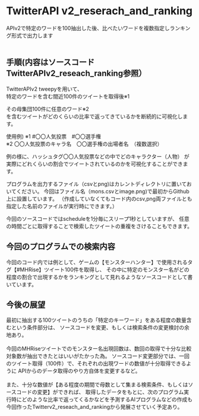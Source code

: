 <h1>TwitterAPI v2_reserach_and_ranking</h1>
 APIv2で特定のワードを100抽出した後、比べたいワードを複数指定しランキング形式で出力します<br>
<br>
<h2>手順(内容はソースコードTwitterAPIv2_reseach_ranking参照）</h2>
TwitterAPIv2 tweepyを用いて、<br>
特定のワードを含む間近100件のツイートを取得後※1<br>

その母集団100件に任意のワード※2 <br>
を含むツイートがどのくらいの比率で返ってきているかを断続的に可視化します。

使用例)
※1 #〇〇人気投票　#〇〇選手権<br>
※2 〇〇人気投票のキャラ名　〇〇選手権の出場者名　（複数選択）

例の様に、ハッシュタグ〇〇人気投票などの中でどのキャラクター（人物）
が実際にどれくらいの割合でツイートされているのかを可視化することができます。

プログラムを出力するファイル（csvとpng)はカレントディレクトリに置いておいてください。
今回はファイル名（mons.csvとimage.png)で最初からGithub上に設置しています。
（作成していなくてもコード内のcsv,png両ファイルとも指定した名前のファイルが実行時にできます。）

今回のソースコードではscheduleを1分毎にスリープ1秒としていますが、
任意の時間ごとに取得することで検索したツイートの重複をさけることもできます。

<h2>今回のプログラムでの検索内容</h2>
今回のコード内では例として、ゲームの【モンスターハンター】で使用されるタグ【#MHRise】ツイート100件を取得し、
その中に特定のモンスター名がどの程度の割合で出現するかをランキングとして見れるようなソースコードとして書いています。

<h2>今後の展望</h2>
最初に抽出する100ツイートのうちの「特定のキーワード」をある程度の数量含むという条件部分は、
ソースコードを変更、もしくは検索条件の変更検討の余地あり。<br>
<br>
今回のMHRiseツイートでのモンスター名出現回数は、数回の取得で十分な比較対象数が抽出できたとはいいがたかった為。
ソースコード変更部分では、一回のツイート取得（100件）で、それぞれの出現ワードの数値が十分取得できるように
APIからのデータ取得のやり方自体を変更するなど。<br>
<br>
また、十分な数値が【ある程度の期間で母数として集まる検索条件、もしくはソースコードの変更】ができれば、
取得したデータをもとに、次のプログラム実行時にどのような比率で返ってくるかなどを予測するAIプログラムなどの作成も
今回作ったTwitterv2_reseach_and_rankingから発展させていく予定あり。

